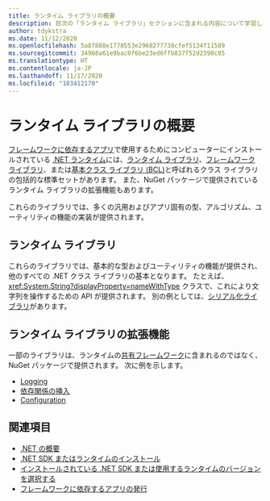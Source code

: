 ```yaml
---
title: ランタイム ライブラリの概要
description: 目次の「ランタイム ライブラリ」セクションに含まれる内容について学習します。
author: tdykstra
ms.date: 11/12/2020
ms.openlocfilehash: 5a8f888e1778553e2968277738cfef5134f11589
ms.sourcegitcommit: 34968a61e9bac0f6be23ed6ffb837f52d2390c85
ms.translationtype: HT
ms.contentlocale: ja-JP
ms.lasthandoff: 11/17/2020
ms.locfileid: "103412170"
---
```

# <a name="runtime-libraries-overview"></a>ランタイム ライブラリの概要

[フレームワークに依存するアプリ](../core/introduction.md#deployment-models)で使用するためにコンピューターにインストールされている [.NET ランタイム](../core/introduction.md#sdk-and-runtimes)には、[ランタイム ライブラリ](glossary.md#runtime)、[フレームワーク ライブラリ](glossary.md#framework-libraries)、または[基本クラス ライブラリ (BCL)](glossary.md#bcl)と呼ばれるクラス ライブラリの包括的な標準セットがあります。 また、NuGet パッケージで提供されているランタイム ライブラリの拡張機能もあります。

これらのライブラリでは、多くの汎用およびアプリ固有の型、アルゴリズム、ユーティリティの機能の実装が提供されます。

## <a name="runtime-libraries"></a>ランタイム ライブラリ

これらのライブラリでは、基本的な型およびユーティリティの機能が提供され、他のすべての .NET クラス ライブラリの基本となります。 たとえば、<xref:System.String?displayProperty=nameWithType> クラスで、これにより文字列を操作するための API が提供されます。 別の例としては、[シリアル化ライブラリ](serialization/index.md)があります。

## <a name="extensions-to-the-runtime-libraries"></a>ランタイム ライブラリの拡張機能

一部のライブラリは、ランタイムの[共有フレームワーク](glossary.md#shared-framework)に含まれるのではなく、NuGet パッケージで提供されます。 次に例を示します。

* [Logging](../core/extensions/logging.md)
* [依存関係の挿入](../core/extensions/dependency-injection.md)
* [Configuration](../core/extensions/configuration.md)

## <a name="see-also"></a>関連項目

* [.NET の概要](../core/introduction.md)
* [.NET SDK またはランタイムのインストール](../core/install/index.yml)
* [インストールされている .NET SDK または使用するランタイムのバージョンを選択する](../core/versions/selection.md)
* [フレームワークに依存するアプリの発行](../core/deploying/index.md#publish-framework-dependent)
